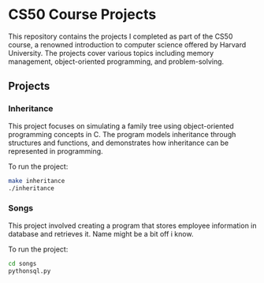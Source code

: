 # CS50 Course Projects

This repository contains the projects I completed as part of the CS50 course, a renowned introduction to computer science offered by Harvard University. The projects cover various topics including memory management, object-oriented programming, and problem-solving.

## Projects

### **Inheritance**
This project focuses on simulating a family tree using object-oriented programming concepts in C. The program models inheritance through structures and functions, and demonstrates how inheritance can be represented in programming.

To run the project:
```bash
make inheritance
./inheritance
```

### **Songs**
This project involved creating a program that stores employee information in database and retrieves it. Name might be a bit off i know.

To run the project:

```bash
cd songs
pythonsql.py
